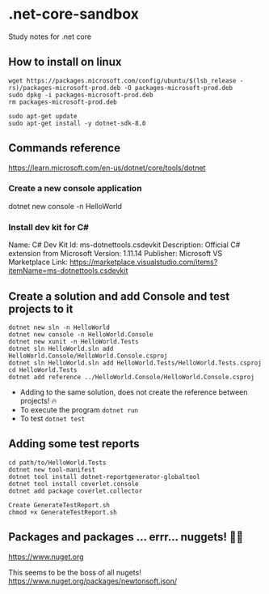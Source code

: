 # .net-core-sandbox
Study notes for .net core 

## How to install on linux

```
wget https://packages.microsoft.com/config/ubuntu/$(lsb_release -rs)/packages-microsoft-prod.deb -O packages-microsoft-prod.deb
sudo dpkg -i packages-microsoft-prod.deb
rm packages-microsoft-prod.deb

sudo apt-get update
sudo apt-get install -y dotnet-sdk-8.0
```

## Commands reference

https://learn.microsoft.com/en-us/dotnet/core/tools/dotnet


### Create a new console application

dotnet new console -n HelloWorld

### Install dev kit for C#

Name: C# Dev Kit
Id: ms-dotnettools.csdevkit
Description: Official C# extension from Microsoft
Version: 1.11.14
Publisher: Microsoft
VS Marketplace Link: https://marketplace.visualstudio.com/items?itemName=ms-dotnettools.csdevkit

## Create a solution and add Console and test projects to it

``` 
dotnet new sln -n HelloWorld
dotnet new console -n HelloWorld.Console
dotnet new xunit -n HelloWorld.Tests
dotnet sln HelloWorld.sln add HelloWorld.Console/HelloWorld.Console.csproj
dotnet sln HelloWorld.sln add HelloWorld.Tests/HelloWorld.Tests.csproj
cd HelloWorld.Tests
dotnet add reference ../HelloWorld.Console/HelloWorld.Console.csproj
``` 

- Adding to the same solution, does not create the reference between projects! 🔥 
- To execute the program `dotnet run` 
- To test `dotnet test` 

## Adding some test reports 

```
cd path/to/HelloWorld.Tests
dotnet new tool-manifest
dotnet tool install dotnet-reportgenerator-globaltool
dotnet tool install coverlet.console
dotnet add package coverlet.collector

Create GenerateTestReport.sh
chmod +x GenerateTestReport.sh
``` 

## Packages and packages ... errr... nuggets! 🐔🍗

https://www.nuget.org

This seems to be the boss of all nugets! https://www.nuget.org/packages/newtonsoft.json/

